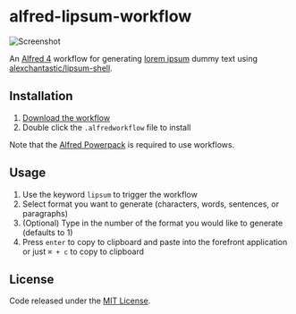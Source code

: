 # alfred-lipsum-workflow

![Screenshot](https://user-images.githubusercontent.com/604167/42200962-8c4c8a76-7e4a-11e8-9642-cffbef06798f.png)

An [Alfred 4](https://www.alfredapp.com/) workflow for generating [lorem ipsum](https://en.wikipedia.org/wiki/Lorem_ipsum) dummy text using [alexchantastic/lipsum-shell](https://github.com/alexchantastic/lipsum-shell).

## Installation

1. [Download the workflow](https://github.com/alexchantastic/alfred-lipsum-workflow/releases/latest)
2. Double click the `.alfredworkflow` file to install

Note that the [Alfred Powerpack](https://www.alfredapp.com/powerpack/) is required to use workflows.

## Usage

1. Use the keyword `lipsum` to trigger the workflow
2. Select format you want to generate (characters, words, sentences, or paragraphs)
3. (Optional) Type in the number of the format you would like to generate (defaults to 1)
4. Press `enter` to copy to clipboard and paste into the forefront application or just `⌘ + c` to copy to clipboard

## License

Code released under the [MIT License](https://github.com/alexchantastic/alfred-lipsum-workflow/blob/master/LICENSE).